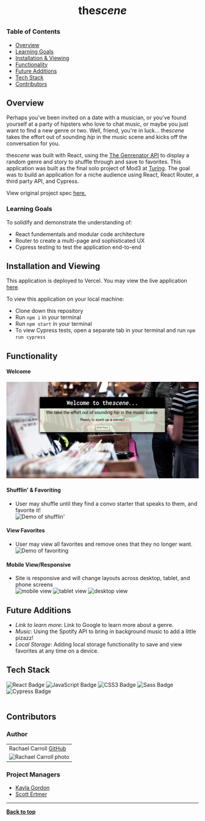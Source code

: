 
# <p align="center">the<i>scene</i></p>


### Table of Contents
- [Overview](#overview)
- [Learning Goals](#learning-goals)
- [Installation & Viewing](#installation-and-viewing)
- [Functionality](#functionality)
- [Future Additions](#future-additions)
- [Tech Stack](#tech-stack)
- [Contributors](#contributors)

## Overview

Perhaps you've been invited on a date with a musician, or you've found yourself at a party of hipsters who love to chat music, or maybe you just want to find a new genre or two. Well, friend, you're in luck... the<i>scene</i> takes the effort out of sounding *hip* in the music scene and kicks off the conversation for you.  

the<i>scene</i> was built with React, using the [The Genrenator API](https://binaryjazz.us/wp-json/genrenator/v1/story/) to display a random genre and story to shuffle through and save to favorites. This application was built as the final solo project of Mod3 at [Turing](turing.edu).  The goal was to build an application for a niche audience using React, React Router, a third party API, and Cypress.

View original project spec [here.](https://frontend.turing.edu/projects/module-3/niche-audience.html)

### Learning Goals

To solidify and demonstrate the understanding of:

- React fundementals and modular code architecture
- Router to create a multi-page and sophisticated UX
- Cypress testing to test the application end-to-end

## Installation and Viewing 

This application is deployed to Vercel. You may view the live application [here](https://the-scene.vercel.app/).

To view this application on your local machine:

- Clone down this repository
- Run `npm i` in your terminal
- Run `npm start` in your terminal
- To view Cypress tests, open a separate tab in your terminal and run `npm run cypress`

## Functionality 

#### Welcome <br>
![Demo of launch page](./src/images/welcome.gif) 

#### Shufflin' & Favoriting
- User may shuffle until they find a convo starter that speaks to them, and favorite it!<br>
![Demo of shufflin'](./src/images/shufflin.gif)


#### View Favorites
- User may view all favorites and remove ones that they no longer want. <br>
![Demo of favoriting](./src/images/favorites.gif)
 

#### Mobile View/Responsive
- Site is responsive and will change layouts across desktop, tablet, and phone screens<br>
<img src="https://user-images.githubusercontent.com/76228573/128801402-1eb28bac-92c8-4391-af74-0998f8e0f4c1.png" alt="mobile view"
width="150" height="auto"/> <img src="https://user-images.githubusercontent.com/76228573/128801682-2d0b9ed4-c0c4-4d1e-be85-f380ba1ec734.png" alt="tablet view" width="200" height="auto"/> <img src="https://user-images.githubusercontent.com/76228573/128801845-4482de83-02b6-4429-ba3d-80e63b1518dc.png" alt="desktop view" width="500" height="auto"/> 


## Future Additions

- *Link to learn more*: Link to Google to learn more about a genre. 
- *Music*: Using the Spotify API to bring in background music to add a little pizazz! 
- *Local Storage*: Adding local storage functionality to save and view favorites at any time on a device.

## Tech Stack

<div align="left">  
<img src="https://img.shields.io/badge/React-61DAFB?logo=react&logoColor=000&style=flat-square" alt="React Badge">
<img src="https://img.shields.io/badge/JavaScript-F7DF1E?logo=javascript&logoColor=000&style=flat-square" alt="JavaScript Badge">
<img src="https://img.shields.io/badge/CSS3-1572B6?logo=css3&logoColor=fff&style=flat-square" alt="CSS3 Badge">
<img src="https://img.shields.io/badge/Sass-C69?logo=sass&logoColor=fff&style=flat-square" alt="Sass Badge"> 
<img src="https://img.shields.io/badge/Cypress-17202C?logo=cypress&logoColor=fff&style=flat-square" alt="Cypress Badge"> 
</div> 

<br>

## Contributors
### Author
<table>
     <tr>
        <td> Rachael Carroll <a href="https://github.com/rachaelcarroll">GitHub</td>
      </tr>
      </tr>
<td><img src="https://avatars.githubusercontent.com/u/76228573?v=4" alt="Rachael Carroll photo"
width="150" height="auto" /></td>
    </tr>
</table>

### Project Managers
- [Kayla Gordon](https://github.com/kaylaewood)
- [Scott Ertmer](https://github.com/sertmer)

**************************************************************************

**[Back to top](#table-of-contents)**

